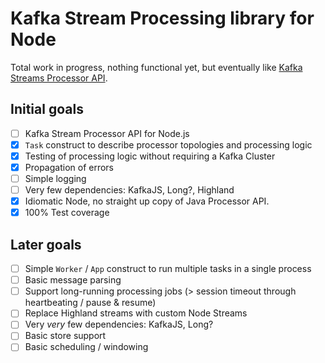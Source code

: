 # Kafka Stream Processing library for Node

Total work in progress, nothing functional yet, but eventually like [Kafka Streams Processor API](https://kafka.apache.org/10/documentation/streams/developer-guide/processor-api.html).


## Initial goals

- [ ] Kafka Stream Processor API for Node.js
- [x] `Task` construct to describe processor topologies and processing logic
- [x] Testing of processing logic without requiring a Kafka Cluster
- [x] Propagation of errors
- [ ] Simple logging
- [ ] Very few dependencies: KafkaJS, Long?, Highland
- [x] Idiomatic Node, no straight up copy of Java Processor API.
- [x] 100% Test coverage

## Later goals
- [ ] Simple `Worker` / `App` construct to run multiple tasks in a single process
- [ ] Basic message parsing
- [ ] Support long-running processing jobs (> session timeout through heartbeating / pause & resume)
- [ ] Replace Highland streams with custom Node Streams
- [ ] Very *very* few dependencies: KafkaJS, Long?
- [ ] Basic store support
- [ ] Basic scheduling / windowing